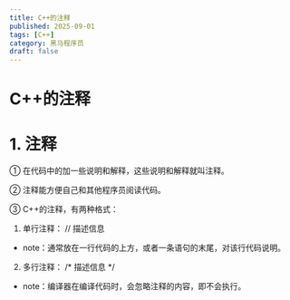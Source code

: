 ```yaml
---
title: C++的注释
published: 2025-09-01
tags: [C++]
category: 黑马程序员
draft: false
---
```


# C++的注释

# 1. 注释

① 在代码中的加一些说明和解释，这些说明和解释就叫注释。

② 注释能方便自己和其他程序员阅读代码。

③ C++的注释，有两种格式：

1. 单行注释： // 描述信息  
 - note：通常放在一行代码的上方，或者一条语句的末尾，对该行代码说明。
2. 多行注释： /* 描述信息 */  
 - note：编译器在编译代码时，会忽略注释的内容，即不会执行。
